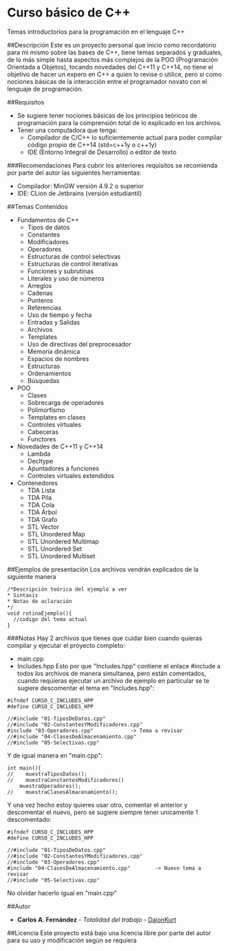 # Curso básico de C++
Temas introductorios para la programación en el lenguaje C++

##Descripción
Este es un proyecto personal que inicio como recordatorio para mi mismo sobre las bases de C++, tiene temas separados y graduales, de lo más simple hasta aspectos más complejos de la POO (Programación Orientada a Objetos), tocando novedades del C++11 y C++14, no tiene el objetivo de hacer un expero en C++ a quien lo revise o utilice, pero si como nociones básicas de la interacción entre el programador novato con el lenguaje de programación.

##Requisitos
* Se sugiere tener nociones básicas de los principios teóricos de programación para la comprensión total de lo explicado en los archivos.
* Tener una computadora que tenga:
  - Compilador de C/C++ lo suficientemente actual para poder compilar código propio de C++14 (std=c++1y o c++1y)
  - IDE (Entorno Integral de Desarrollo) o editor de texto
  
###Recomendaciones
Para cubrir los anteriores requisitos se recomienda por parte del autor las siguientes herramientas:
* Compilador: MinGW versión 4.9.2 o superior
* IDE: CLion de Jetbrains (versión estudiantil)

##Temas Contenidos
* Fundamentos de C++
  - Tipos de datos
  - Constantes
  - Modificadores
  - Operadores
  - Estructuras de control selectivas
  - Estructuras de control iterativas
  - Funciones y subrutinas
  - Literales y uso de números
  - Arreglos
  - Cadenas
  - Punteros
  - Referencias
  - Uso de tiempo y fecha
  - Entradas y Salidas
  - Archivos
  - Templates
  - Uso de directivas del preprocesador
  - Memoria dinámica
  - Espacios de nombres
  - Estructuras
  - Ordenamientos
  - Búsquedas
* POO 
  - Clases
  - Sobrecarga de operadores
  - Polimorfismo
  - Templates en clases
  - Controles virtuales
  - Cabeceras
  - Functores
* Novedades de C++11 y C++14
  - Lambda
  - Decltype
  - Apuntadores a funciones
  - Controles virtuales extendidos
* Contenedores
  - TDA Lista
  - TDA Pila
  - TDA Cola
  - TDA Árbol
  - TDA Grafo
  - STL Vector
  - STL Unordered Map
  - STL Unordered Multimap
  - STL Unordered Set
  - STL Unordered Multiset

##Ejemplos de presentación
Los archivos vendrán explicados de la siguiente manera
```
/*Descripción teórica del ejemplo a ver
* Sintaxis
* Notas de aclaración 
*/
void rutinaEjemplo(){
  //codigo del tema actual
}
```
###Notas
Hay 2 archivos que tienes que cuidar bien cuando quieras compilar y ejecutar el proyecto completo:
* main.cpp
* Includes.hpp
Esto por que "Includes.hpp" contiene el enlace #include a todos los archivos de manera simultanea, pero están comentados, cuando requieras ejecutar un archivo de ejemplo en particular se te sugiere descomentar el tema en "Includes.hpp":
```
#ifndef CURSO_C_INCLUDES_HPP
#define CURSO_C_INCLUDES_HPP

//#include "01-TiposDeDatos.cpp"
//#include "02-ConstantesYModificadores.cpp"
#include "03-Operadores.cpp"            -> Tema a revisar
//#include "04-ClasesDeAlmacenamiento.cpp"
//#include "05-Selectivas.cpp"
```
Y de igual manera en "main.cpp":
```
int main(){
//    muestraTiposDatos();
//    muestraConstantesModificadores()
    muestraOperadores();
//    muestraClasesAlmacenamiento();
```
Y una vez hecho estoy quieres usar otro, comentar el anterior y descomentar el nuevo, pero se sugiere siempre tener unicamente 1 descomentado:
```
#ifndef CURSO_C_INCLUDES_HPP
#define CURSO_C_INCLUDES_HPP

//#include "01-TiposDeDatos.cpp"
//#include "02-ConstantesYModificadores.cpp"
//#include "03-Operadores.cpp"            
#include "04-ClasesDeAlmacenamiento.cpp"        -> Nuevo tema a revisar
//#include "05-Selectivas.cpp"
```
No olvidar hacerlo igual en "main.cpp"


##Autor
* **Carlos A. Fernández** - *Totalidad del trabajo* - [DaionKurt](https://github.com/DaionKurt)

##Licencia
Este proyecto está bajo una licencia libre por parte del autor para su uso y modificación según se requiera
